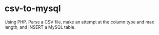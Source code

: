 # csv-to-mysql
Using PHP. Parse a CSV file, make an attempt at the column type and max length, and INSERT a MySQL table.
